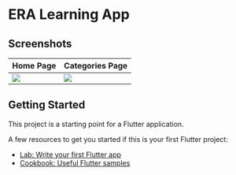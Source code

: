 # ERA Learning App

## Screenshots

| Home Page | Categories Page  |
| --- | --- |
| ![](screenshots/screenshot-1.png)|![](screenshots/screenshot-2.png)|

## Getting Started

This project is a starting point for a Flutter application.

A few resources to get you started if this is your first Flutter project:

- [Lab: Write your first Flutter app](https://flutter.dev/docs/get-started/codelab)
- [Cookbook: Useful Flutter samples](https://flutter.dev/docs/cookbook)

